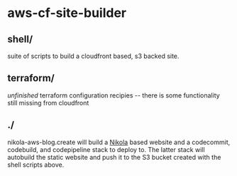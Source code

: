 # aws-cf-site-builder

## shell/

suite of scripts to build a cloudfront based, s3 backed site.
	
## terraform/
	
*unfinished* terraform configuration recipies -- there is some functionality still missing from cloudfront
	
## ./

nikola-aws-blog.create will build a [Nikola](https://getnikola.com) based website and a codecommit, codebuild, and codepipeline stack to deploy to.  The latter stack will autobuild the static website and push it to the S3 bucket created with the shell scripts above.
